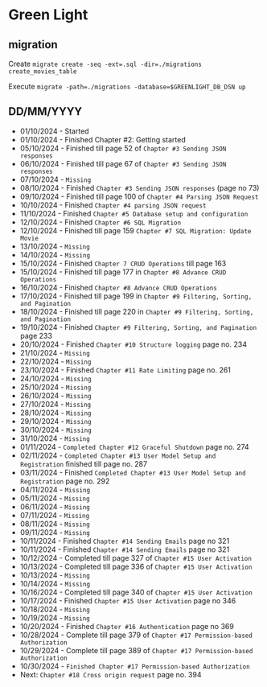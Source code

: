 # Green Light



##  migration 
Create
`migrate create -seq -ext=.sql -dir=./migrations create_movies_table`

Execute
`migrate -path=./migrations -database=$GREENLIGHT_DB_DSN up`



DD/MM/YYYY
--------
- 01/10/2024 - Started 
- 01/10/2024 - Finished Chapter #2: Getting started
- 05/10/2024 - Finished till page 52 of `Chapter #3 Sending JSON responses` 
- 06/10/2024 - Finished till page 67 of `Chapter #3 Sending JSON responses` 
- 07/10/2024 - `Missing`
- 08/10/2024 - Finished `Chapter #3 Sending JSON responses` (page no 73)
- 09/10/2024 - Finished till page 100 of `Chapter #4 Parsing JSON Request`
- 10/10/2024 - Finished `Chapter #4 parsing JSON request`
- 11/10/2024 - Finished `Chapter #5 Database setup and configuration`
- 12/10/2024 - Finished `Chapter #6 SQL Migration`
- 12/10/2024 - Finished till page 159 `Chapter #7 SQL Migration: Update Movie`
- 13/10/2024 - `Missing`
- 14/10/2024 - `Missing`
- 15/10/2024 - Finished `Chapter 7 CRUD Operations` till page 163
- 15/10/2024 - Finished till page 177 in  `Chapter #8 Advance CRUD Operations`
- 16/10/2024 - Finished `Chapter #8 Advance CRUD Operations`
- 17/10/2024 - Finished till page 199 in `Chapter #9 Filtering, Sorting, and Pagination` 
- 18/10/2024 - Finished till page 220 in `Chapter #9 Filtering, Sorting, and Pagination` 
- 19/10/2024 - Finished `Chapter #9 Filtering, Sorting, and Pagination` page 233 
- 20/10/2024 - Finished `Chapter #10 Structure logging` page no. 234 
- 21/10/2024 - `Missing`
- 22/10/2024 - `Missing`
- 23/10/2024 - Finished  `Chapter #11 Rate Limiting` page no. 261
- 24/10/2024 - `Missing`
- 25/10/2024 - `Missing`
- 26/10/2024 - `Missing`
- 27/10/2024 - `Missing`
- 28/10/2024 - `Missing`
- 29/10/2024 - `Missing`
- 30/10/2024 - `Missing`
- 31/10/2024 - `Missing`
- 01/11/2024 - `Completed Chapter #12 Graceful Shutdown` page no. 274
- 02/11/2024 - `Completed Chapter #13 User Model Setup and Registration` finished till page no. 287
- 03/11/2024 - Finished `Completed Chapter #13 User Model Setup and Registration`  page no. 292
- 04/11/2024 - `Missing`
- 05/11/2024 - `Missing`
- 06/11/2024 - `Missing`
- 07/11/2024 - `Missing`
- 08/11/2024 - `Missing`
- 09/11/2024 - `Missing`
- 10/11/2024 - Finished `Chapter #14 Sending Emails` page no 321
- 10/11/2024 - Finished `Chapter #14 Sending Emails` page no 321
- 10/12/2024 - Completed till page 327 of `Chapter #15 User Activation` 
- 10/13/2024 - Completed till page 336 of `Chapter #15 User Activation` 
- 10/13/2024 - `Missing`
- 10/14/2024 - `Missing`
- 10/16/2024 - Completed till page 340 of `Chapter #15 User Activation` 
- 10/17/2024 - Finished `Chapter #15 User Activation` page no 346
- 10/18/2024 - `Missing`
- 10/19/2024 - `Missing`
- 10/20/2024 - Finished `Chapter #16 Authentication` page no 369
- 10/28/2024 - Complete till page 379 of  `Chapter #17 Permission-based Authorization` 
- 10/29/2024 - Complete till page 389 of  `Chapter #17 Permission-based Authorization` 
- 10/30/2024 - `Finished Chapter #17 Permission-based Authorization` 
- Next: `Chapter #18 Cross origin request` page no. 394